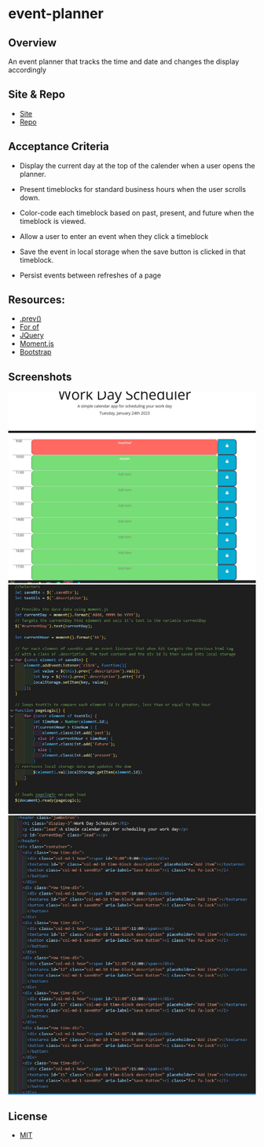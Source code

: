 # event-planner

## Overview

An event planner that tracks the time and date and changes the display accordingly

## Site & Repo
* [Site](https://dj-86.github.io/event-planner/)
* [Repo](https://github.com/DJ-86/event-planner)

## Acceptance Criteria
* Display the current day at the top of the calender when a user opens the planner.
 
* Present timeblocks for standard business hours when the user scrolls down.
 
* Color-code each timeblock based on past, present, and future when the timeblock is viewed.
 
* Allow a user to enter an event when they click a timeblock

* Save the event in local storage when the save button is clicked in that timeblock.

* Persist events between refreshes of a page

## Resources:
* [.prev()](https://api.jquery.com/prev/)
* [For of](https://developer.mozilla.org/en-US/docs/Web/JavaScript/Reference/Statements/for...of)
* [JQuery](https://jquery.com/)
* [Moment.js](https://momentjs.com/)
* [Bootstrap](https://getbootstrap.com/)

## Screenshots
![Screen-grab](./assets/screengrab.JPG)
![Javascript](./assets/javaScript.JPG)
![HTML/Bootstrap](./assets/html.JPG)

## License
* [MIT](LICENSE.md)
